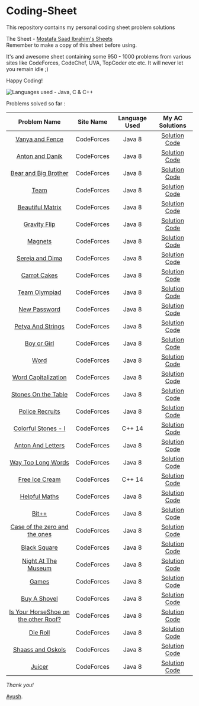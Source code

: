 # Coding-Sheet

This repository contains my personal coding sheet problem solutions

The Sheet - [Mostafa Saad Ibrahim's Sheets](https://docs.google.com/spreadsheets/d/1iJZWP2nS_OB3kCTjq8L6TrJJ4o-5lhxDOyTaocSYc-k/edit?usp=sharing) <br />Remember to make a copy of this sheet before using.

It's and awesome sheet containing some 950 - 1000 problems from various sites like CodeForces, CodeChef, UVA, TopCoder etc etc.
It will never let you remain idle ;)

Happy Coding!

![Languages used - Java, C & C++](https://superfamilyprotector.com/blog/wp-content/uploads/2018/09/Programming-Languages.jpg)

Problems solved so far :

| Problem Name | Site Name | Language Used | My AC Solutions |
| :---: | :---: | :---: | :---: |
| [Vanya and Fence](http://codeforces.com/contest/677/problem/A) | CodeForces | Java 8 | [Solution Code](http://codeforces.com/contest/677/submission/57800206)|
| [Anton and Danik](http://codeforces.com/contest/734/problem/A) | CodeForces | Java 8 | [Solution Code](http://codeforces.com/contest/734/submission/57884757) |
| [Bear and Big Brother](http://codeforces.com/contest/791/problem/A) | CodeForces | Java 8 | [Solution Code](http://codeforces.com/contest/791/submission/58601264)|
| [Team](http://codeforces.com/contest/231/problem/A) | CodeForces | Java 8 | [Solution Code](http://codeforces.com/contest/231/submission/58614820)|
| [Beautiful Matrix](http://codeforces.com/contest/263/problem/A) | CodeForces | Java 8 | [Solution Code](http://codeforces.com/contest/263/submission/58670193)|
| [Gravity Flip](http://codeforces.com/contest/405/problem/A) | CodeForces | Java 8 | [Solution Code](http://codeforces.com/contest/405/submission/58681790)|
| [Magnets](http://codeforces.com/contest/344/problem/A) | CodeForces | Java 8 | [Solution Code](http://codeforces.com/contest/344/submission/59385674)|
| [Sereja and Dima](http://codeforces.com/contest/381/problem/A) | CodeForces | Java 8 | [Solution Code](http://codeforces.com/contest/381/submission/59048396)|
| [Carrot Cakes](http://codeforces.com/contest/799/problem/A) | CodeForces | Java 8 | [Solution Code](http://codeforces.com/contest/799/submission/58989548)|
| [Team Olympiad](http://codeforces.com/contest/490/problem/A) | CodeForces | Java 8 | [Solution Code](http://codeforces.com/contest/490/submission/59107747)|
| [New Password](http://codeforces.com/contest/770/problem/A) | CodeForces | Java 8 | [Solution Code](http://codeforces.com/contest/770/submission/59055850)|
| [Petya And Strings](http://codeforces.com/contest/112/problem/A) | CodeForces | Java 8 | [Solution Code](https://codeforces.com/contest/112/submission/59632837)|
| [Boy or Girl](http://codeforces.com/contest/236/problem/A) | CodeForces | Java 8 | [Solution Code](http://codeforces.com/contest/236/submission/59385858)|
| [Word](http://codeforces.com/contest/59/problem/A) | CodeForces | Java 8 | [Solution Code](http://codeforces.com/contest/59/submission/59633742)|
| [Word Capitalization](http://codeforces.com/contest/281/problem/A) | CodeForces | Java 8 | [Solution Code](http://codeforces.com/contest/281/submission/59633530)|
| [Stones On the Table](http://codeforces.com/contest/266/problem/A) | CodeForces | Java 8 | [Solution Code](http://codeforces.com/contest/266/submission/59542668)|
| [Police Recruits](http://codeforces.com/contest/427/problem/A) | CodeForces | Java 8 | [Solution Code](http://codeforces.com/contest/427/submission/59542631)|
| [Colorful Stones - I](http://codeforces.com/contest/265/problem/A) | CodeForces | C++ 14 | [Solution Code](http://codeforces.com/contest/265/submission/59543093)|
| [Anton And Letters](http://codeforces.com/contest/443/problem/A) | CodeForces | Java 8 | [Solution Code](https://codeforces.com/contest/443/submission/61471403)|
| [Way Too Long Words](http://codeforces.com/contest/71/problem/A) | CodeForces | Java 8 | [Solution Code](https://codeforces.com/contest/71/submission/61472131)|
| [Free Ice Cream](http://codeforces.com/contest/686/problem/A) | CodeForces | C++ 14 | [Solution Code](http://codeforces.com/contest/686/submission/59575683)|
| [Helpful Maths](http://codeforces.com/contest/339/problem/A) | CodeForces | Java 8 | [Solution Code](https://codeforces.com/contest/339/submission/61539668)|
| [Bit++](http://codeforces.com/contest/282/problem/A) | CodeForces | Java 8 | [Solution Code]()|
| [Case of the zero and the ones](http://codeforces.com/contest/556/problem/A) | CodeForces | Java 8 | [Solution Code](http://codeforces.com/contest/556/submission/59544154)|
| [Black Square](http://codeforces.com/contest/431/problem/A) | CodeForces | Java 8 | [Solution Code](https://codeforces.com/contest/431/submission/61389574)|)|
| [Night At The Museum](http://codeforces.com/contest/731/problem/A) | CodeForces | Java 8 | [Solution Code](https://codeforces.com/contest/731/submission/61446524)|)|
| [Games](http://codeforces.com/contest/268/problem/A) | CodeForces | Java 8 | [Solution Code](https://codeforces.com/contest/268/submission/61447233)|)|
| [Buy A Shovel](https://codeforces.com/contest/732/problem/A) | CodeForces | Java 8 | [Solution Code](https://codeforces.com/contest/732/submission/61448078)|)|
| [Is Your HorseShoe on the other Roof?](https://codeforces.com/contest/228/problem/A) | CodeForces | Java 8 | [Solution Code](https://codeforces.com/contest/228/submission/61448179)|)|
| [Die Roll](https://codeforces.com/contest/9/problem/A) | CodeForces | Java 8 | [Solution Code](https://codeforces.com/contest/9/submission/61459770)|)|
| [Shaass and Oskols](http://codeforces.com/contest/294/problem/A) | CodeForces | Java 8 | [Solution Code](https://codeforces.com/contest/294/submission/61465881)|)|
| [Juicer](http://codeforces.com/contest/709/problem/A) | CodeForces | Java 8 | [Solution Code](https://codeforces.com/contest/709/submission/61470532)|)|

*Thank you!*

[Ayush](https://github.com/DeathNaughT-GitHub).
